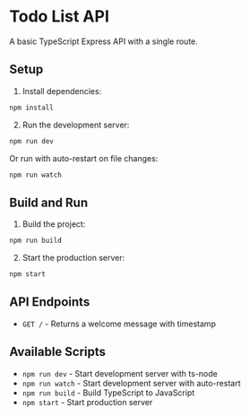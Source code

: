 # Todo List API

A basic TypeScript Express API with a single route.

## Setup

1. Install dependencies:
```bash
npm install
```

2. Run the development server:
```bash
npm run dev
```

Or run with auto-restart on file changes:
```bash
npm run watch
```

## Build and Run

1. Build the project:
```bash
npm run build
```

2. Start the production server:
```bash
npm start
```

## API Endpoints

- `GET /` - Returns a welcome message with timestamp

## Available Scripts

- `npm run dev` - Start development server with ts-node
- `npm run watch` - Start development server with auto-restart
- `npm run build` - Build TypeScript to JavaScript
- `npm start` - Start production server
